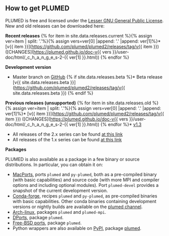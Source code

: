 How to get PLUMED
-----------------------------
PLUMED is free and licensed under the [Lesser GNU General Public License](http://www.gnu.org/licenses/lgpl-3.0.en.html).
New and old releases can be downloaded here:

__Recent releases__
{% for item in site.data.releases.current %}{% assign ver=item | split: '.'%}{% assign vers=ver[0] |append: '.' |append: ver[1]%}* [v{{ item }}](https://github.com/plumed/plumed2/releases/tag/v{{ item }}) ([CHANGES](https://plumed.github.io/doc-v{{ vers }}/user-doc/html/_c_h_a_n_g_e_s-2-{{ ver[1] }}.html))
{% endfor %}

__Development version__
* Master branch on [GitHub](http://github.com/plumed/plumed2)
{% if site.data.releases.beta %}* Beta release [v{{ site.data.releases.beta }}](https://github.com/plumed/plumed2/releases/tag/v{{ site.data.releases.beta }}) {% endif %}

__Previous releases (unsupported)__
{% for item in site.data.releases.old %}{% assign ver=item | split: '.'%}{% assign vers=ver[0] |append: '.' |append: ver[1]%}* [v{{ item }}](https://github.com/plumed/plumed2/releases/tag/v{{ item }}) ([CHANGES](https://plumed.github.io/doc-v{{ vers }}/user-doc/html/_c_h_a_n_g_e_s-2-{{ ver[1] }}.html))
{% endfor %}* [v1.3](https://github.com/plumed/old-releases/blob/master/PLUMED-1.3.0.tgz)
* All releases of the 2.x series can be found [at this link](https://github.com/plumed/plumed2/releases)
* All releases of the 1.x series can be found [at this link](https://github.com/plumed/old-releases)

__Packages__

PLUMED is also available as a package in a few binary or source distributions.
In particular, you can obtain it on:
* [MacPorts](https://www.macports.org/), ports `plumed` and `py-plumed`, both as a pre-compiled binary (with basic capabilities) and source code (with more MPI and compiler options and including optional modules). Port `plumed-devel` provides a snapshot of the current development version.
* [Conda-forge](https://conda-forge.org/), recipes `plumed` and `py-plumed`, as pre-compiled binaries with basic capabilities. Other conda binaries containing development versions or nightly builds are available on the [plumed channel](https://anaconda.org/plumed).
* [Arch-linux](https://aur.archlinux.org/), packages `plumed` and `plumed-mpi`.
* [DPorts](https://github.com/DragonFlyBSD/DPorts), package `plumed`.
* [Free-BSD ports](https://www.freebsd.org/ports/), package `plumed`.
* Python wrappers are also available on [PyPI](https://pypi.org/), package [plumed](https://pypi.org/project/plumed/).
